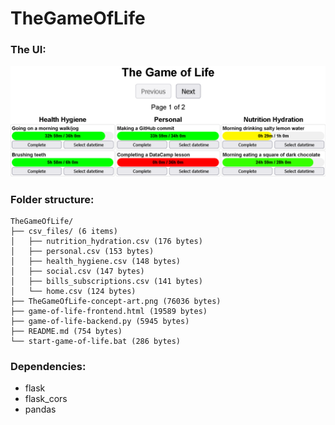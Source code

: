 # TheGameOfLife

### The UI:

![Screenshot of example dashboard](TheGameOfLife-concept-art.png "Screenshot of example dashboard")

### Folder structure:

```
TheGameOfLife/
├── csv_files/ (6 items)
│   ├── nutrition_hydration.csv (176 bytes)
│   ├── personal.csv (153 bytes)
│   ├── health_hygiene.csv (148 bytes)
│   ├── social.csv (147 bytes)
│   ├── bills_subscriptions.csv (141 bytes)
│   └── home.csv (124 bytes)
├── TheGameOfLife-concept-art.png (76036 bytes)
├── game-of-life-frontend.html (19589 bytes)
├── game-of-life-backend.py (5945 bytes)
├── README.md (754 bytes)
└── start-game-of-life.bat (286 bytes)
```

### Dependencies:

- flask
- flask_cors
- pandas